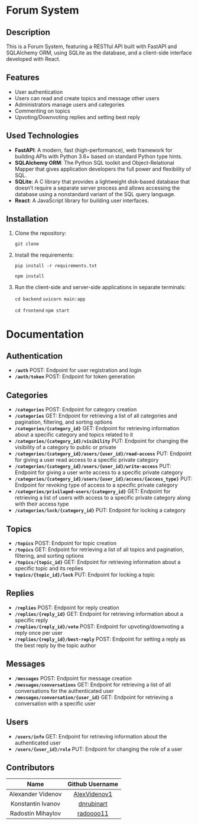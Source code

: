 # Forum System

## Description

This is a Forum System, featuring a RESTful API built with FastAPI and SQLAlchemy ORM, using SQLite as the database, and a client-side interface developed with React.

## Features

- User authentication
- Users can read and create topics and message other users
- Administrators manage users and categories
- Commenting on topics
- Upvoting/Downvoting replies and setting best reply

## Used Technologies

- **FastAPI**: A modern, fast (high-performance), web framework for building APIs with Python 3.6+ based on standard Python type hints.
- **SQLAlchemy ORM**: The Python SQL toolkit and Object-Relational Mapper that gives application developers the full power and flexibility of SQL.
- **SQLite**: A C library that provides a lightweight disk-based database that doesn’t require a separate server process and allows accessing the database using a nonstandard variant of the SQL query language.
- **React**: A JavaScript library for building user interfaces.

## Installation
1. Clone the repository:
    
    ```git clone```

2. Install the requirements:

    ```pip install -r requirements.txt```

    ```npm install```

3. Run the client-side and server-side applications in separate terminals:

    ```cd backend```  ```uvicorn main:app```

    ```cd frontend```  ```npm start```


# Documentation

## Authentication
- **`/auth`** POST: Endpoint for user registration and login
- **`/auth/token`** POST: Endpoint for token generation

## Categories
- **`/categories`** POST: Endpoint for category creation
- **`/categories`** GET: Endpoint for retrieving a list of all categories and pagination, filtering, and sorting options
- **`/categories/{category_id}`** GET: Endpoint for retrieving information about a specific category and topics related to it
- **`/categories/{category_id}/visibility`** PUT: Endpoint for changing the visibility of a category to public or private
- **`/categories/{category_id}/users/{user_id}/read-access`** PUT: Endpoint for giving a user read access to a specific private category
- **`/categories/{category_id}/users/{user_id}/write-access`** PUT: Endpoint for giving a user write access to a specific private category
- **`/categories/{category_id}/users/{user_id}/access/{access_type}`** PUT: Endpoint for revoking type of access to a specific private category
- **`/categories/privilaged-users/{category_id}`** GET: Endpoint for retrieving a list of users with access to a specific private category along with their access type
- **`/categories/lock/{category_id}`** PUT: Endpoint for locking a category

## Topics
- **`/topics`** POST: Endpoint for topic creation
- **`/topics`** GET: Endpoint for retrieving a list of all topics and pagination, filtering, and sorting options
- **`/topics/{topic_id}`** GET: Endpoint for retrieving information about a specific topic and its replies
- **`topics/{topic_id}/lock`** PUT: Endpoint for locking a topic

## Replies
- **`/replies`** POST: Endpoint for reply creation
- **`/replies/{reply_id}`** GET: Endpoint for retrieving information about a specific reply
- **`/replies/{reply_id}/vote`** POST: Endpoint for upvoting/downvoting a reply once per user
- **`/replies/{reply_id}/best-reply`** POST: Endpoint for setting a reply as the best reply by the topic author

## Messages
- **`/messages`** POST: Endpoint for message creation
- **`/messages/conversations`** GET: Endpoint for retrieving a list of all conversations for the authenticated user
- **`/messages/conversation/{user_id}`** GET: Endpoint for retrieving a conversation with a specific user

## Users
- **`/users/info`** GET: Endpoint for retrieving information about the authenticated user
- **`/users/{user_id}/role`** PUT: Endpoint for changing the role of a user


## Contributors

|       Name            |                   Github Username                 |
|:---------------------:|:-------------------------------------------------:|
| Alexander Videnov     | [AlexVidenov1](https://github.com/AlexVidenov1)   |
| Konstantin Ivanov     | [dnrubinart](https://github.com/dnrubinart)       |
| Radostin Mihaylov     | [radoooo11](https://github.com/radoooo11)         |